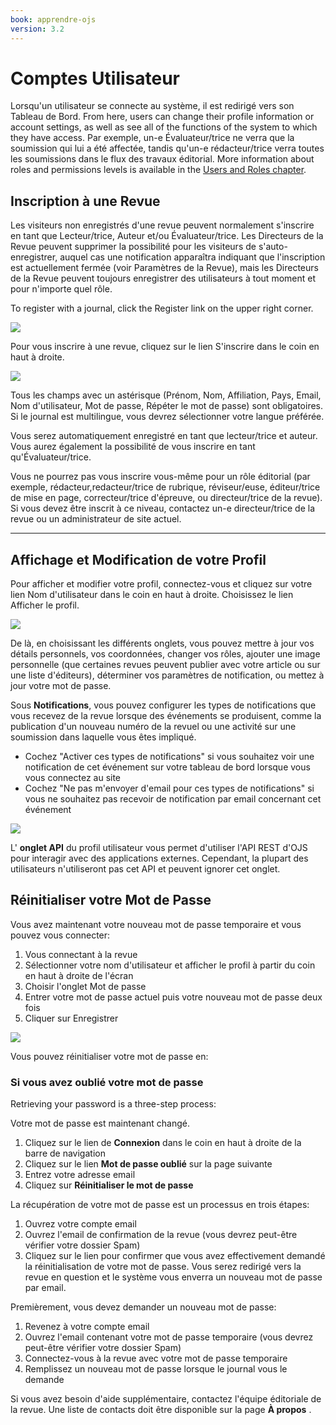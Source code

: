 ```yaml
---
book: apprendre-ojs
version: 3.2
---
```


# Comptes Utilisateur

Lorsqu'un utilisateur se connecte au système, il est redirigé vers son Tableau de Bord. From here, users can change their profile information or account settings, as well as see all of the functions of the system to which they have access. Par exemple, un-e Évaluateur/trice ne verra que la soumission qui lui a été affectée, tandis qu'un-e rédacteur/trice verra toutes les soumissions dans le flux des travaux éditorial. More information about roles and permissions levels is available in the [Users and Roles chapter](./users-and-roles.md).


## Inscription à une Revue

Les visiteurs non enregistrés d'une revue peuvent normalement s'inscrire en tant que Lecteur/trice, Auteur et/ou Évaluateur/trice. Les Directeurs de la Revue peuvent supprimer la possibilité pour les visiteurs de s'auto-enregistrer, auquel cas une notification apparaîtra indiquant que l'inscription est actuellement fermée (voir Paramètres de la Revue), mais les Directeurs de la Revue peuvent toujours enregistrer des utilisateurs à tout moment et pour n'importe quel rôle.

To register with a journal, click the Register link on the upper right corner.

![](./assets/learning-ojs-3-registration.png)

Pour vous inscrire à une revue, cliquez sur le lien S'inscrire dans le coin en haut à droite.

![](./assets/learning-ojs-3-registration-form.png)

Tous les champs avec un astérisque (Prénom, Nom, Affiliation, Pays, Email, Nom d'utilisateur, Mot de passe, Répéter le mot de passe) sont obligatoires. Si le journal est multilingue, vous devrez sélectionner votre langue préférée.

Vous serez automatiquement enregistré en tant que lecteur/trice et auteur. Vous aurez également la possibilité de vous inscrire en tant qu'Évaluateur/trice.

Vous ne pourrez pas vous inscrire vous-même pour un rôle éditorial (par exemple, rédacteur,redacteur/trice de rubrique, réviseur/euse, éditeur/trice de mise en page, correcteur/trice d'épreuve, ou directeur/trice de la revue). Si vous devez être inscrit à ce niveau, contactez un-e directeur/trice de la revue ou un administrateur de site actuel.

<hr />

## Affichage et Modification de votre Profil

Pour afficher et modifier votre profil, connectez-vous et cliquez sur votre lien Nom d'utilisateur dans le coin en haut à droite. Choisissez le lien Afficher le profil.

![](./assets/learning-ojs3.1-ed-view-profile.png)

De là, en choisissant les différents onglets, vous pouvez mettre à jour vos détails personnels, vos coordonnées, changer vos rôles, ajouter une image personnelle (que certaines revues peuvent publier avec votre article ou sur une liste d'éditeurs), déterminer vos paramètres de notification, ou mettez à jour votre mot de passe.

Sous **Notifications**, vous pouvez configurer les types de notifications que vous recevez de la revue lorsque des événements se produisent, comme la publication d'un nouveau numéro de la revuel ou une activité sur une soumission dans laquelle vous êtes impliqué.

* Cochez "Activer ces types de notifications" si vous souhaitez voir une notification de cet événement sur votre tableau de bord lorsque vous vous connectez au site
* Cochez "Ne pas m'envoyer d'email pour ces types de notifications" si vous ne souhaitez pas recevoir de notification par email concernant cet événement

![](./assets/learning-ojs-3-user-notifications.png)

L' **onglet API** du profil utilisateur vous permet d'utiliser l'API REST d'OJS pour interagir avec des applications externes.  Cependant, la plupart des utilisateurs n'utiliseront pas cet API et peuvent ignorer cet onglet.

## Réinitialiser votre Mot de Passe

Vous avez maintenant votre nouveau mot de passe temporaire et vous pouvez vous connecter:

1. Vous connectant à la revue
2. Sélectionner votre nom d'utilisateur et afficher le profil à partir du coin en haut à droite de l'écran
3. Choisir l'onglet Mot de passe
4. Entrer votre mot de passe actuel puis votre nouveau mot de passe deux fois
5. Cliquer sur Enregistrer

![](./assets/learning-ojs3.1-ed-change-pw.png)

Vous pouvez réinitialiser votre mot de passe en:

### Si vous avez oublié votre mot de passe

Retrieving your password is a three-step process:

Votre mot de passe est maintenant changé.

1. Cliquez sur le lien de **Connexion** dans le coin en haut à droite de la barre de navigation
2. Cliquez sur le lien **Mot de passe oublié** sur la page suivante
3. Entrez votre adresse email
4. Cliquez sur **Réinitialiser le mot de passe**

La récupération de votre mot de passe est un processus en trois étapes:

1. Ouvrez votre compte email
2. Ouvrez l'email de confirmation de la revue (vous devrez peut-être vérifier votre dossier Spam)
3. Cliquez sur le lien pour confirmer que vous avez effectivement demandé la réinitialisation de votre mot de passe. Vous serez redirigé vers la revue en question et le système vous enverra un nouveau mot de passe par email.

Premièrement, vous devez demander un nouveau mot de passe:

1. Revenez à votre compte email
2. Ouvrez l'email contenant votre mot de passe temporaire (vous devrez peut-être vérifier votre dossier Spam)
3. Connectez-vous à la revue avec votre mot de passe temporaire
4. Remplissez un nouveau mot de passe lorsque le journal vous le demande

Si vous avez besoin d'aide supplémentaire, contactez l'équipe éditoriale de la revue. Une liste de contacts doit être disponible sur la page **À propos** .

